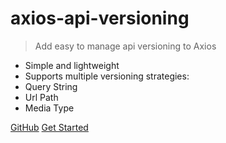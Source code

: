 # axios-api-versioning

> Add easy to manage api versioning to Axios

- Simple and lightweight
- Supports multiple versioning strategies:
- Query String
- Url Path
- Media Type

[GitHub](https://github.com/Weffe/axios-api-versioning)
[Get Started](#getting-started)